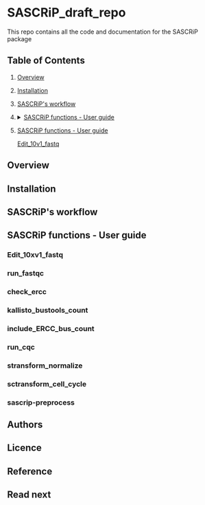 # SASCRiP_draft_repo
This repo contains all the code and documentation for the SASCRiP package

## Table of Contents
1. [Overview](https://github.com/Darisia/SASCRiP_draft_repo/blob/main/README.md#overview)
2. [Installation](https://github.com/Darisia/SASCRiP_draft_repo/blob/main/README.md#installation)
3. [SASCRiP's workflow](https://github.com/Darisia/SASCRiP_draft_repo/blob/main/README.md#sascrips-workflow)
4. <details>
     <summary><a href="https://github.com/Darisia/SASCRiP_draft_repo/blob/main/README.md#sascrip-functions---user-guide">SASCRiP functions - User guide</a></summary>
     <br>
     <a href="https://github.com/Darisia/SASCRiP_draft_repo/blob/main/README.md#edit_10xv1_fastq">Edit_10v1_fastq</a>
     </details>
5. [SASCRiP functions - User guide](https://github.com/Darisia/SASCRiP_draft_repo/blob/main/README.md#sascrip-functions---user-guide)

     [Edit_10v1_fastq](https://github.com/Darisia/SASCRiP_draft_repo/blob/main/README.md#edit_10xv1_fastq)


## Overview


## Installation


## SASCRiP's workflow


## SASCRiP functions - User guide

### Edit_10xv1_fastq

### run_fastqc

### check_ercc

### kallisto_bustools_count

### include_ERCC_bus_count

### run_cqc

### stransform_normalize

### sctransform_cell_cycle

### sascrip-preprocess


## Authors


## Licence


## Reference


## Read next
